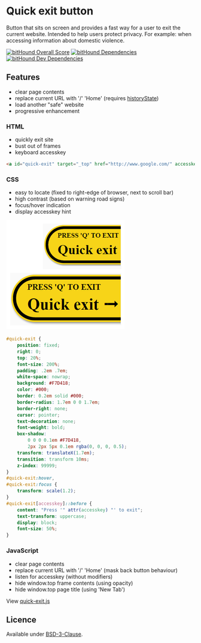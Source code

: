 Quick exit button
=================

Button that sits on screen and provides a fast way for a user to exit the current website.
Intended to help users protect privacy. For example: when accessing information about domestic violence.

[![bitHound Overall Score](https://www.bithound.io/github/bboyle/quick-exit/badges/score.svg)](https://www.bithound.io/github/bboyle/quick-exit)
[![bitHound Dependencies](https://www.bithound.io/github/bboyle/quick-exit/badges/dependencies.svg)](https://www.bithound.io/github/bboyle/quick-exit/gh-pages/dependencies/npm)
[![bitHound Dev Dependencies](https://www.bithound.io/github/bboyle/quick-exit/badges/devDependencies.svg)](https://www.bithound.io/github/bboyle/quick-exit/gh-pages/dependencies/npm)

Features
--------

- clear page contents
- replace current URL with '/' 'Home' (requires [historyState](http://caniuse.com/#feat=history))
- load another "safe" website
- progressive enhancement

### HTML

- quickly exit site
- bust out of frames
- keyboard accesskey

```html
<a id="quick-exit" target="_top" href="http://www.google.com/" accesskey="q">Quick exit ➟</a>
```

### CSS

- easy to locate (fixed to right-edge of browser, next to scroll bar)
- high contrast (based on warning road signs)
- focus/hover indication
- display accesskey hint

![Screenshot of default and hover states](quick-exit-css.png)

```css
#quick-exit {
	position: fixed;
	right: 0;
	top: 20%;
	font-size: 200%;
	padding: .2em .7em;
	white-space: nowrap;
	background: #F7D418;
	color: #000;
	border: 0.2em solid #000;
	border-radius: 1.7em 0 0 1.7em;
	border-right: none;
	cursor: pointer;
	text-decoration: none;
	font-weight: bold;
	box-shadow:
		0 0 0 0.1em #F7D418,
		2px 2px 5px 0.1em rgba(0, 0, 0, 0.5);
	transform: translateX(1.7em);
	transition: transform 10ms;
	z-index: 99999;
}
#quick-exit:hover,
#quick-exit:focus {
	transform: scale(1.2);
}
#quick-exit[accesskey]::before {
    content: "Press '" attr(accesskey) "' to exit";
    text-transform: uppercase;
    display: block;
    font-size: 50%;
}
```

### JavaScript

- clear page contents
- replace current URL with '/' 'Home' (mask back button behaviour)
- listen for accesskey (without modifiers)
- hide window.top frame contents (using opacity)
- hide window.top page title (using 'New Tab')

View [quick-exit.js](src/quick-exit.js)


Licence
-------

Available under [BSD-3-Clause](LICENSE).

